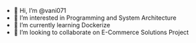 - 👋 Hi, I’m @vani071
- 👀 I’m interested in Programming and System Architecture
- 🌱 I’m currently learning Dockerize
- 💞️ I’m looking to collaborate on E-Commerce Solutions Project

<!---
vani071/vani071 is a ✨ special ✨ repository because its `README.md` (this file) appears on your GitHub profile.
You can click the Preview link to take a look at your changes.
--->
